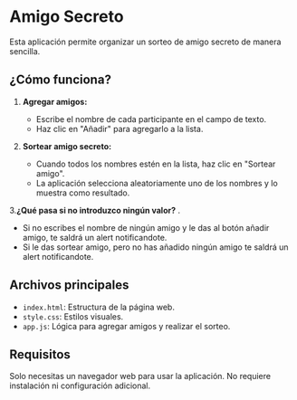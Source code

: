 # Amigo Secreto

Esta aplicación permite organizar un sorteo de amigo secreto de manera sencilla.

## ¿Cómo funciona?

1. **Agregar amigos:**
   - Escribe el nombre de cada participante en el campo de texto.
   - Haz clic en "Añadir" para agregarlo a la lista.

2. **Sortear amigo secreto:**
   - Cuando todos los nombres estén en la lista, haz clic en "Sortear amigo".
   - La aplicación selecciona aleatoriamente uno de los nombres y lo muestra como resultado.

3.**¿Qué pasa si no introduzco ningún valor?** .
   - Si no escribes el nombre de ningún amigo y le das al botón
   añadir amigo, te saldrá un alert notificandote.
   - Si le das sortear amigo, pero no has añadido ningún amigo
   te saldrá un alert notificandote.  

## Archivos principales
- `index.html`: Estructura de la página web.
- `style.css`: Estilos visuales.
- `app.js`: Lógica para agregar amigos y realizar el sorteo.

## Requisitos
Solo necesitas un navegador web para usar la aplicación. No requiere instalación ni configuración adicional.
